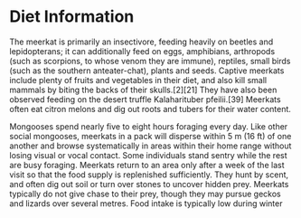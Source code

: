 # Diet Information

The meerkat is primarily an insectivore, feeding heavily on beetles and lepidopterans; it can additionally feed on eggs, amphibians, arthropods (such as scorpions, to whose venom they are immune), reptiles, small birds (such as the southern anteater-chat), plants and seeds.
Captive meerkats include plenty of fruits and vegetables in their diet, and also kill small mammals by biting the backs of their skulls.[2][21] They have also been observed feeding on the desert truffle Kalaharituber pfeilii.[39] Meerkats often eat citron melons and dig out roots and tubers for their water content.

Mongooses spend nearly five to eight hours foraging every day. Like other social mongooses, meerkats in a pack will disperse within 5 m (16 ft) of one another and browse systematically in areas within their home range without losing visual or vocal contact. Some individuals stand sentry while the rest are busy foraging. Meerkats return to an area only after a week of the last visit so that the food supply is replenished sufficiently. They hunt by scent, and often dig out soil or turn over stones to uncover hidden prey. Meerkats typically do not give chase to their prey, though they may pursue geckos and lizards over several metres. Food intake is typically low during winter
